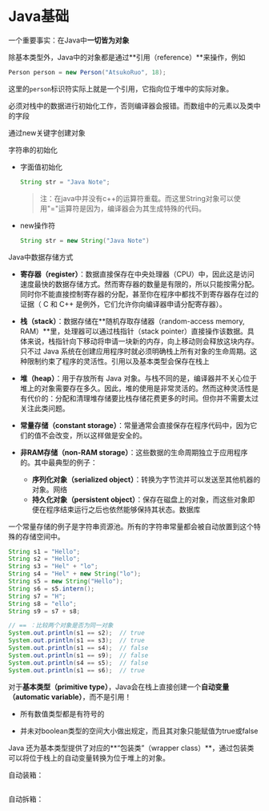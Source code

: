 # Java基础

一个重要事实：在Java中**一切皆为对象**









除基本类型外，Java中的对象都是通过**引用（reference）**来操作，例如

~~~java
Person person = new Person("AtsukoRuo", 18);
~~~

这里的`person`标识符实际上就是一个引用，它指向位于堆中的实际对象。



必须对栈中的数据进行初始化工作，否则编译器会报错。而数组中的元素以及类中的字段





通过new关键字创建对象



字符串的初始化

- 字面值初始化

	~~~java
	String str = "Java Note";
	~~~

	> 注：在java中并没有c++的运算符重载。而这里String对象可以使用"="运算符是因为，编译器会为其生成特殊的代码。

- new操作符

	~~~java
	String str = new String("Java Note")
	~~~

	

Java中数据存储方式

- **寄存器（register）**：数据直接保存在中央处理器（CPU）中，因此这是访问速度最快的数据存储方式。然而寄存器的数量是有限的，所以只能按需分配。同时你不能直接控制寄存器的分配，甚至你在程序中都找不到寄存器存在过的证据（ C 和 C++ 是例外，它们允许你向编译器申请分配寄存器）。

- **栈（stack）**：数据存储在**随机存取存储器（random-access memory, RAM）**里，处理器可以通过栈指针（stack pointer）直接操作该数据。具体来说，栈指针向下移动将申请一块新的内存，向上移动则会释放这块内存。只不过 Java 系统在创建应用程序时就必须明确栈上所有对象的生命周期。这种限制约束了程序的灵活性。引用以及基本类型会保存在栈上

- **堆（heap）**：用于存放所有 Java 对象。与栈不同的是，编译器并不关心位于堆上的对象需要存在多久。因此，堆的使用是非常灵活的。然而这种灵活性是有代价的：分配和清理堆存储要比栈存储花费更多的时间。但你并不需要太过关注此类问题。

- **常量存储（constant storage）**：常量通常会直接保存在程序代码中，因为它们的值不会改变，所以这样做是安全的。

- **非RAM存储（non-RAM storage）**：这些数据的生命周期独立于应用程序的。其中最典型的例子：

	- **序列化对象（serialized object）**：转换为字节流并可以发送至其他机器的对象。网络
	- **持久化对象（persistent object）**：保存在磁盘上的对象，而这些对象即便在程序结束运行之后也依然能够保持其状态。数据库

	

一个常量存储的例子是字符串资源池。所有的字符串常量都会被自动放置到这个特殊的存储空间中。

~~~java
String s1 = "Hello";
String s2 = "Hello";
String s3 = "Hel" + "lo";
String s4 = "Hel" + new String("lo");
String s5 = new String("Hello");
String s6 = s5.intern();
String s7 = "H";
String s8 = "ello";
String s9 = s7 + s8;

// == ：比较两个对象是否为同一对象
System.out.println(s1 == s2);  // true
System.out.println(s1 == s3);  // true
System.out.println(s1 == s4);  // false
System.out.println(s1 == s9);  // false
System.out.println(s4 == s5);  // false
System.out.println(s1 == s6);  // true
~~~





对于**基本类型（primitive type）**，Java会在栈上直接创建一个**自动变量（automatic variable）**，而不是引用！

- 所有数值类型都是有符号的

- 并未对boolean类型的空间大小做出规定，而且其对象只能赋值为true或false



Java 还为基本类型提供了对应的**“包装类”（wrapper class）**，通过包装类可以将位于栈上的自动变量转换为位于堆上的对象。

自动装箱：

~~~java
~~~

自动拆箱：

